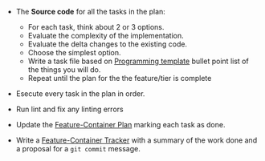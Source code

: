 
- The **Source code** for all the tasks in the plan:

  - For each task, think about 2 or 3 options.
  - Evaluate the complexity of the implementation.
  - Evaluate the delta changes to the existing code.
  - Choose the simplest option.
  - Write a task file based on [Programming template](./b-1.programming.template.md) bullet point list of the things you will do.
  - Repeat until the plan for the the feature/tier is complete

- Esecute every task in the plan in order.
- Run lint and fix any linting errors

- Update the [Feature-Container Plan](/docs/{{F#}}/{{planCode}}.plan.md) marking each task as done.

- Write a [Feature-Container Tracker](/docs/{{F#}}/{{planCode}}.tracker.md) with a summary of the work done and a proposal for a `git commit` message.